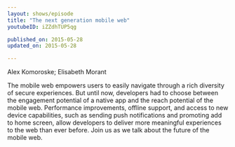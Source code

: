 ```yaml
---
layout: shows/episode
title: "The next generation mobile web"
youtubeID: iZZdhTUP5qg

published_on: 2015-05-28
updated_on: 2015-05-28

---
```


Alex Komoroske; Elisabeth Morant

The mobile web empowers users to easily navigate through a rich diversity of secure experiences. But until now, 
developers had to choose between the engagement potential of a native app and the reach potential of the mobile 
web. Performance improvements, offline support, and access to new device capabilities, such as sending push 
notifications and promoting add to home screen, allow developers to deliver more meaningful experiences to 
the web than ever before. Join us as we talk about the future of the mobile web.
